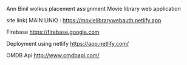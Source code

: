 Ann Binil wolkus placement assignment
Movie library web application 

site link( MAIN LINK) :
https://movielibrarywebauth.netlify.app


Firebase
https://firebase.google.com

Deployment using netlify
https://app.netlify.com/

OMDB Api
http://www.omdbapi.com/
